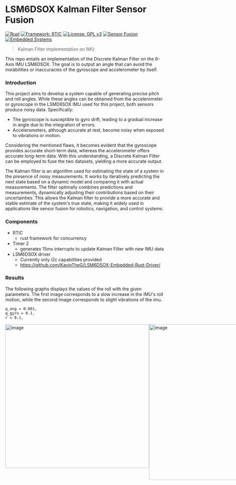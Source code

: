 # LSM6DSOX Kalman Filter Sensor Fusion
[![Rust](https://img.shields.io/badge/language-Rust-orange.svg)](https://www.rust-lang.org/)
[![Framework: RTIC](https://img.shields.io/badge/Framework-RTIC-lightgrey?style=flat-square)](https://github.com/rtic-rs/rtic)
[![License: GPL v3](https://img.shields.io/badge/License-GPLv3-blue.svg)](https://github.com/KG-Drone-Project/LSM6DSOX-Kalman-Filter/blob/main/LICENSE)
[![Sensor Fusion](https://img.shields.io/badge/sensor%20fusion-Kalman%20Filter-green.svg)](https://en.wikipedia.org/wiki/Kalman_filter)
[![Embedded Systems](https://img.shields.io/badge/platform-STM32-darkred.svg)](https://www.st.com/en/microcontrollers-microprocessors/stm32-32-bit-arm-cortex-mcus.html)

> Kalman Filter implementation on IMU 

This repo entails an implementation of the Discrete Kalman Filter on the 6-Axis IMU LSM6DSOX. The goal is to output an angle that can avoid the instabilities or inaccuracies of the gyroscope and accelerometer by itself. 

### Introduction

This project aims to develop a system capable of generating precise pitch and roll angles. While these angles can be obtained from the accelerometer or gyroscope in the LSMD6SOX IMU used for this project, both sensors produce noisy data. Specifically:
- The gyroscope is susceptible to gyro drift, leading to a gradual increase in angle due to the integration of errors.
- Accelerometers, although accurate at rest, become noisy when exposed to vibrations or motion.

Considering the mentioned flaws, it becomes evident that the gyroscope provides accurate short-term data, whereas the accelerometer offers accurate long-term data. With this understanding, a Discrete Kalman Filter can be employed to fuse the two datasets, yielding a more accurate output.

The Kalman filter is an algorithm used for estimating the state of a system in the presence of noisy measurements. It works by iteratively predicting the next state based on a dynamic model and comparing it with actual measurements. The filter optimally combines predictions and measurements, dynamically adjusting their contributions based on their uncertainties. This allows the Kalman filter to provide a more accurate and stable estimate of the system's true state, making it widely used in applications like sensor fusion for robotics, navigation, and control systems.

### Components

- RTIC 
  - rust framework for concurrency
- Timer 2
  - generates 15ms interrupts to update Kalman Filter with new IMU data
- LSM6DSOX driver
  - Currently only i2c capabilities provided
  - https://github.com/KavinTheG/LSM6DSOX-Embedded-Rust-Driver/


### Results

The following graphs displays the values of the roll with the given parameters. The first image corresponds to a slow increase in the IMU's roll motion, while the second image corresponds to slight vibrations of the imu. 

```
q_ang = 0.001,
q_gyro = 0.1,
r = 0.1,
```

<div style="display: flex; flex-direction: row;">
<img width="456" alt="image" src="https://github.com/KG-Drone-Project/LSM6DSOX-Kalman-Filter/assets/25258108/5cf48dee-8b5a-482d-b488-c18932f0f97c">
<img width="494" alt="image" src="https://github.com/KG-Drone-Project/LSM6DSOX-Kalman-Filter/assets/25258108/4abd0d1a-05e9-48a4-9bb3-df7ef5ce02d0">
<div/>

```
q_ang = 0.001,
q_gyro = 0.01,
r = 0.03,
```

<div style="display: flex; flex-direction: row;">
<img width="439" alt="image" src="https://github.com/KG-Drone-Project/LSM6DSOX-Kalman-Filter/assets/25258108/0934f054-b475-4a26-a8d6-6e48a05af947">
<img width="496" alt="image" src="https://github.com/KG-Drone-Project/LSM6DSOX-Kalman-Filter/assets/25258108/7093be91-651d-4a53-96f8-32ab725c882a">
<div/>


### References

- https://github.com/TKJElectronics/KalmanFilter/blob/master/Kalman.cpp

- An Introduction to the Kalman Filter, <br />
  Greg Welch and Gary Bishop 1994, <br />
  https://api.semanticscholar.org/CorpusID:9209711



